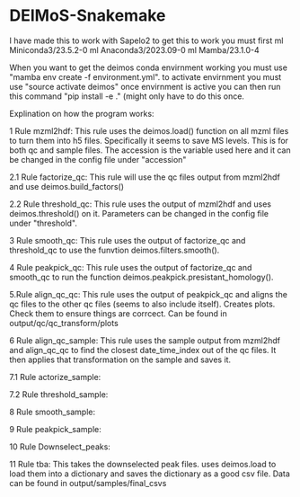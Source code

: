 # DEIMoS-Snakemake
I have made this to work with Sapelo2
to get this to work you must first 
ml Miniconda3/23.5.2-0
ml Anaconda3/2023.09-0
ml Mamba/23.1.0-4


When you want to get the deimos conda envirnment working you must use "mamba env create -f environment.yml". 
to activate envirnment you must use "source activate deimos"
once envirnment is active you can then run this command "pip install -e ." (might only have to do this once.


Explination on how the program works:

1 Rule mzml2hdf: This rule uses the deimos.load() function on all mzml files to turn them into h5 files. Specifically it seems to save MS levels. This is for both qc and sample files. The accession is the variable used here and it can be changed in the config file under "accession"

2.1 Rule factorize_qc: This rule will use the qc files output from mzml2hdf and use deimos.build_factors()

2.2 Rule threshold_qc: This rule uses the output of mzml2hdf and uses deimos.threshold() on it. Parameters can be changed in the config file under "threshold".

3 Rule smooth_qc: This rule uses the output of factorize_qc and threshold_qc to use the funvtion deimos.filters.smooth().

4 Rule peakpick_qc: This rule uses the output of factorize_qc and smooth_qc to run the function deimos.peakpick.presistant_homology().

5.Rule align_qc_qc: This rule uses the output of peakpick_qc and aligns the qc files to the other qc files (seems to also include itself). Creates plots. Check them to ensure things are corrcect. Can be found in output/qc/qc_transform/plots

6 Rule align_qc_sample: This rule uses the sample output from mzml2hdf and align_qc_qc to find the closest date_time_index out of the qc files. It then applies that transformation on the sample and saves it. 

7.1 Rule actorize_sample:

7.2 Rule threshold_sample:

8 Rule smooth_sample:

9 Rule peakpick_sample:

10 Rule Downselect_peaks:

11 Rule tba: This takes the downselected peak files. uses deimos.load to load them into a dictionary and saves the dictionary as a good csv file. Data can be found in output/samples/final_csvs
